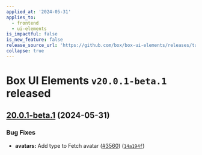 ```yaml
---
applied_at: '2024-05-31'
applies_to:
  - frontend
  - ui-elements
is_impactful: false
is_new_feature: false
release_source_url: 'https://github.com/box/box-ui-elements/releases/tag/v20.0.1-beta.1'
collapse: true
---
```


# Box UI Elements `v20.0.1-beta.1` released

## [20.0.1-beta.1][1] (2024-05-31)

### Bug Fixes

* **avatars:** Add type to Fetch avatar ([#3560][2]) ([`14a194f`][3])

[1]: https://github.com/box/box-ui-elements/compare/v20.0.0...v20.0.1-beta.1

[2]: https://github.com/box/box-ui-elements/issues/3560

[3]: https://github.com/box/box-ui-elements/commit/14a194f
